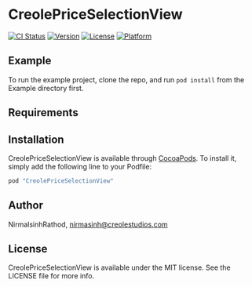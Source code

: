 # CreolePriceSelectionView

[![CI Status](http://img.shields.io/travis/NirmalsinhRathod/CreolePriceSelectionView.svg?style=flat)](https://travis-ci.org/NirmalsinhRathod/CreolePriceSelectionView)
[![Version](https://img.shields.io/cocoapods/v/CreolePriceSelectionView.svg?style=flat)](http://cocoapods.org/pods/CreolePriceSelectionView)
[![License](https://img.shields.io/cocoapods/l/CreolePriceSelectionView.svg?style=flat)](http://cocoapods.org/pods/CreolePriceSelectionView)
[![Platform](https://img.shields.io/cocoapods/p/CreolePriceSelectionView.svg?style=flat)](http://cocoapods.org/pods/CreolePriceSelectionView)

## Example

To run the example project, clone the repo, and run `pod install` from the Example directory first.

## Requirements

## Installation

CreolePriceSelectionView is available through [CocoaPods](http://cocoapods.org). To install
it, simply add the following line to your Podfile:

```ruby
pod "CreolePriceSelectionView"
```

## Author

NirmalsinhRathod, nirmasinh@creolestudios.com

## License

CreolePriceSelectionView is available under the MIT license. See the LICENSE file for more info.

